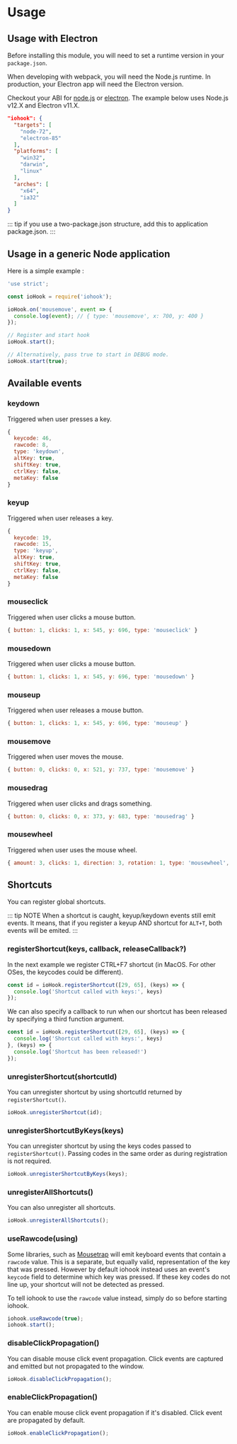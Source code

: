 # Usage
## Usage with Electron
Before installing this module, you will need to set a runtime version in your `package.json`.

When developing with webpack, you will need the Node.js runtime. In production, your Electron app will need the Electron version.

Checkout your ABI for [node.js](https://nodejs.org/en/download/releases/) or [electron](https://www.npmjs.com/package/electron-abi). The example below uses Node.js v12.X and Electron v11.X.

```json
"iohook": {
  "targets": [
    "node-72",
    "electron-85"
  ],
  "platforms": [
    "win32",
    "darwin",
    "linux"
  ],
  "arches": [
    "x64",
    "ia32"
  ]
}
```

::: tip
if you use a two-package.json structure, add this to application package.json.
:::

## Usage in a generic Node application
Here is a simple example :

```javascript
'use strict';

const ioHook = require('iohook');

ioHook.on('mousemove', event => {
  console.log(event); // { type: 'mousemove', x: 700, y: 400 }
});

// Register and start hook
ioHook.start();

// Alternatively, pass true to start in DEBUG mode.
ioHook.start(true);
```

## Available events

### keydown

Triggered when user presses a key.

```js
{
  keycode: 46,
  rawcode: 8,
  type: 'keydown',
  altKey: true,
  shiftKey: true,
  ctrlKey: false,
  metaKey: false
}
```

### keyup

Triggered when user releases a key.

```js
{
  keycode: 19,
  rawcode: 15,
  type: 'keyup',
  altKey: true,
  shiftKey: true,
  ctrlKey: false,
  metaKey: false
}
```

### mouseclick

Triggered when user clicks a mouse button.
```js
{ button: 1, clicks: 1, x: 545, y: 696, type: 'mouseclick' }
```

### mousedown

Triggered when user clicks a mouse button.

```js
{ button: 1, clicks: 1, x: 545, y: 696, type: 'mousedown' }
```

### mouseup

Triggered when user releases a mouse button.

```js
{ button: 1, clicks: 1, x: 545, y: 696, type: 'mouseup' }
```

### mousemove

Triggered when user moves the mouse.

```js
{ button: 0, clicks: 0, x: 521, y: 737, type: 'mousemove' }
```

### mousedrag

Triggered when user clicks and drags something.

```js
{ button: 0, clicks: 0, x: 373, y: 683, type: 'mousedrag' }
```

### mousewheel

Triggered when user uses the mouse wheel.

```js
{ amount: 3, clicks: 1, direction: 3, rotation: 1, type: 'mousewheel', x: 466, y: 683 }
```

## Shortcuts

You can register global shortcuts.

::: tip NOTE
When a shortcut is caught, keyup/keydown events still emit events. It means, that if you register a keyup AND shortcut for `ALT+T`, both events will be emited.
:::

### registerShortcut(keys, callback, releaseCallback?)

In the next example we register CTRL+F7 shortcut (in MacOS. For other OSes, the keycodes could be different).

```js
const id = ioHook.registerShortcut([29, 65], (keys) => {
  console.log('Shortcut called with keys:', keys)
});
```

We can also specify a callback to run when our shortcut has been released by specifying a third function argument.

```js
const id = ioHook.registerShortcut([29, 65], (keys) => {
  console.log('Shortcut called with keys:', keys)
}, (keys) => {
  console.log('Shortcut has been released!')
});
```

### unregisterShortcut(shortcutId)

You can unregister shortcut by using shortcutId returned by `registerShortcut()`.

```js
ioHook.unregisterShortcut(id);
```

### unregisterShortcutByKeys(keys)

You can unregister shortcut by using the keys codes passed to `registerShortcut()`. Passing codes in the same order as during registration is not required.

```js
ioHook.unregisterShortcutByKeys(keys);
```

### unregisterAllShortcuts()

You can also unregister all shortcuts.
```js
ioHook.unregisterAllShortcuts();
```

### useRawcode(using)

Some libraries, such as [Mousetrap]() will emit keyboard events that contain
a `rawcode` value. This is a separate, but equally valid, representation of
the key that was pressed. However by default iohook instead uses an event's
`keycode` field to determine which key was pressed. If these key codes do not
line up, your shortcut will not be detected as pressed.

To tell iohook to use the `rawcode` value instead, simply do so before
starting iohook.

```js
iohook.useRawcode(true);
iohook.start();
```

### disableClickPropagation()

You can disable mouse click event propagation. Click events are captured and emitted but not propagated to the window.

```js
ioHook.disableClickPropagation();
```

### enableClickPropagation()

You can enable mouse click event propagation if it's disabled. Click event are propagated by default.

```js
ioHook.enableClickPropagation();
```
